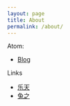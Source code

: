 ```yaml
---
layout: page
title: About
permalink: /about/
---
```


Atom:

* [Blog](https://yanhang.me/feed.xml)


Links

* [乐天](https://www.letiantian.me/)
* [兔之](http://fuzhii.com/)
